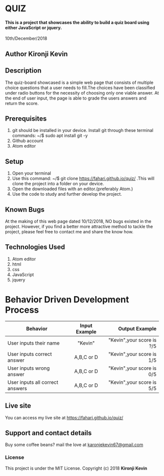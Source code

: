 # QUIZ

#### This is a project that showcases the ability to build a quiz board using either JavaScript or jquery.

10th/December/2018

## Author **Kironji Kevin**

## Description
The quiz-board showcased is a simple web page that consists of multiple choice questions that a user needs to fill.The choices have been classified under radio buttons for the necessity of choosing only one viable answer. At the end of user input, the page is able to grade the users answers and return the score.

## Prerequisites
1. git should be installed in your device. Install git through these terminal commands: ~/$ sudo apt install git -y
2. Github account
3. Atom editor

## Setup
1. Open your terminal
2. Use this command: ~/$ git clone https://fahari.github.io/quiz/ .This will clone the project into a folder on your device.
3. Open the downloaded files with an editor.(preferably Atom.)
4. Use the code to study and further develop the project.

## Known Bugs
At the making of this web page dated 10/12/2018, NO bugs existed in the project. However, if you find a better more attractive method to tackle the project, please feel free to contact me and share the know how.

## Technologies Used
1. Atom editor
2. html
3. css
4. JavaScript
5. jquery

# Behavior Driven Development Process
| Behavior                         |  Input Example |  Output  Example                 |
|----------                        |:-------------: |------:  |
| User inputs their name        | "Kevin"         | "Kevin",your score is ?/5
| User inputs correct answer     | A,B,C or D      | "Kevin",your score is 1/5
| User inputs wrong answer       | A,B,C or D      | "Kevin",your score is 0/5
| User inputs all correct answers | A,B,C or D     | "Kevin",your score is 5/5


## Live site
You can access my live site at https://fahari.github.io/quiz/

## Support and contact details
Buy some coffee beans? mail the love at karonjekevin67@gmail.com
### License
This project is under the MIT License.
Copyright (c) 2018 **Kironji Kevin**
